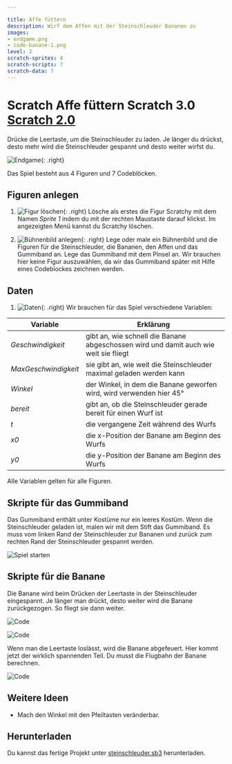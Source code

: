 ```yaml
---

title: Affe füttern
description: Wirf dem Affen mit der Steinschleuder Bananen zu
images:
- endgame.png
- code-banane-1.png
level: 2
scratch-sprites: 4
scratch-scripts: 7
scratch-data: 7
---
```


# Scratch Affe füttern <span class="badge badge-scratch3">Scratch 3.0</span> <a href="scratch-slingshot.html" class="change-scratch-version">Scratch 2.0</a>

Drücke die Leertaste, um die Steinschleuder zu laden. Je länger du drückst, desto mehr wird die Steinschleuder gespannt und desto weiter wirfst du.

![Endgame](endgame.png){: .right}

Das Spiel besteht aus 4 Figuren und 7 Codeblöcken.

## Figuren anlegen

1. ![Figur löschen](loeschen.png){: .right}
Lösche als erstes die Figur Scratchy mit dem Namen *Sprite 1* indem du mit der rechten Maustaste darauf klickst. Im angezeigten Menü kannst du Scratchy löschen.

1. ![Bühnenbild anlegen](buehne.png){: .right}
Lege oder male ein Bühnenbild und die Figuren für die Steinschleuder, die Bananen, den Affen und das Gummiband an. Lege das Gummiband mit dem Pinsel an. Wir brauchen hier keine Figur auszuwählen, da wir das Gummiband später mit Hilfe eines Codeblockes zeichnen werden.

## Daten

1. ![Daten](daten.png){: .right}
Wir brauchen für das Spiel verschiedene Variablen:

| Variable | Erklärung |
|----|----|
| *Geschwindigkeit* | gibt an, wie schnell die Banane abgeschossen wird und damit auch wie weit sie fliegt |
| *MaxGeschwindigkeit* | sie gibt an, wie weit die Steinschleuder maximal geladen werden kann |
| *Winkel* | der Winkel, in dem die Banane geworfen wird, wird verwenden hier 45° |
| *bereit* | gibt an, ob die Steinschleuder gerade bereit für einen Wurf ist |
| *t* | die vergangene Zeit während des Wurfs |
| *x0* | die x-Position der Banane am Beginn des Wurfs |
| *y0* | die y-Position der Banane am Beginn des Wurfs |

Alle Variablen gelten für alle Figuren.

## Skripte für das Gummiband

Das Gummiband enthält unter Kostüme nur ein leeres Kostüm. Wenn die Steinschleuder geladen ist, malen wir mit dem Stift das Gummiband. Es muss vom linken Rand der Steinschleuder zur Bananen und zurück zum rechten Rand der Steinschleuder gespannt werden.

![Spiel starten](code-gummi.png)
  
## Skripte für die Banane

Die Banane wird beim Drücken der Leertaste in der Steinschleuder eingespannt. Je länger man drückt, desto weiter wird die Banane zurückgezogen. So fliegt sie dann weiter.

![Code](code-banane-1.png)

![Code](code-banane-2.png)

Wenn man die Leertaste loslässt, wird die Banane abgefeuert. Hier kommt jetzt der wirklich spannenden Teil. Du musst die Flugbahn der Banane berechnen.

![Code](code-banane-3.png)

## Weitere Ideen

* Mach den Winkel mit den Pfeiltasten veränderbar.

## Herunterladen

Du kannst das fertige Projekt unter [steinschleuder.sb3](sling-shot.sb3) herunterladen.
